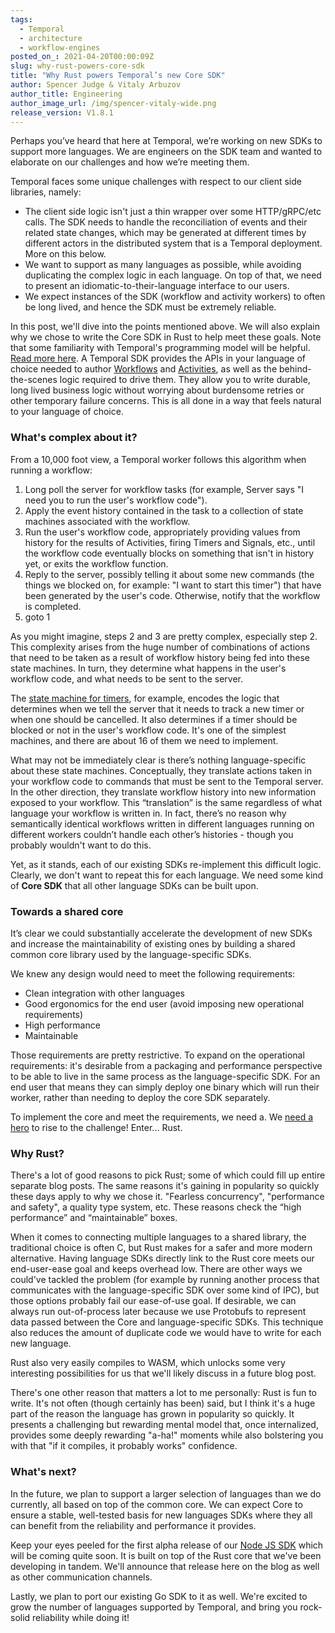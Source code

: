 ```yaml
---
tags:
  - Temporal
  - architecture
  - workflow-engines
posted_on_: 2021-04-20T00:00:09Z
slug: why-rust-powers-core-sdk
title: "Why Rust powers Temporal’s new Core SDK"
author: Spencer Judge & Vitaly Arbuzov
author_title: Engineering
author_image_url: /img/spencer-vitaly-wide.png
release_version: V1.8.1
---
```


<!--truncate-->

Perhaps you’ve heard that here at Temporal, we’re working on new SDKs to support more languages. We are engineers on the SDK team and wanted to elaborate on our challenges and how we’re meeting them.

Temporal faces some unique challenges with respect to our client side libraries, namely:

- The client side logic isn't just a thin wrapper over some HTTP/gRPC/etc calls. The SDK needs to handle the reconciliation of events and their related state changes, which may be generated at different times by different actors in the distributed system that is a Temporal deployment. More on this below.
- We want to support as many languages as possible, while avoiding duplicating the complex logic in each language. On top of that, we need to present an idiomatic-to-their-language interface to our users.
- We expect instances of the SDK (workflow and activity workers) to often be long lived, and hence the SDK must be extremely reliable.

In this post, we'll dive into the points mentioned above. We will also explain why we chose to write the Core SDK in Rust to help meet these goals. Note that some familiarity with Temporal's programming model will be helpful. [Read more here](https://docs.temporal.io/docs/temporal-explained/introduction). A Temporal SDK provides the APIs in your language of choice needed to author [Workflows](https://docs.temporal.io/docs/concepts/workflows) and [Activities](https://docs.temporal.io/docs/concepts/activities), as well as the behind-the-scenes logic required to drive them. They allow you to write durable, long lived business logic without worrying about burdensome retries or other temporary failure concerns. This is all done in a way that feels natural to your language of choice.

### What's complex about it?

From a 10,000 foot view, a Temporal worker follows this algorithm when running a workflow:

1. Long poll the server for workflow tasks (for example, Server says "I need you to run the user's workflow code").
2. Apply the event history contained in the task to a collection of state machines associated with the workflow.
3. Run the user's workflow code, appropriately providing values from history for the results of Activities, firing Timers and Signals, etc., until the workflow code eventually blocks on something that isn't in history yet, or exits the workflow function.
4. Reply to the server, possibly telling it about some new commands (the things we blocked on, for example: "I want to start this timer") that have been generated by the user's code. Otherwise, notify that the workflow is completed.
5. goto 1

As you might imagine, steps 2 and 3 are pretty complex, especially step 2. This complexity arises from the huge number of combinations of actions that need to be taken as a result of workflow history being fed into these state machines. In turn, they determine what happens in the user's workflow code, and what needs to be sent to the server.

The [state machine for timers](https://github.com/temporalio/sdk-core/blob/f0d7d99bf513a60ecff1f059cb062da4dd78a0ec/core/src/workflow/machines/timer_state_machine.rs), for example, encodes the logic that determines when we tell the server that it needs to track a new timer or when one should be cancelled. It also determines if a timer should be blocked or not in the user's workflow code. It's one of the simplest machines, and there are about 16 of them we need to implement.

What may not be immediately clear is there’s nothing language-specific about these state machines. Conceptually, they translate actions taken in your workflow code to commands that must be sent to the Temporal server. In the other direction, they translate workflow history into new information exposed to your workflow. This “translation” is the same regardless of what language your workflow is written in. In fact, there’s no reason why semantically identical workflows written in different languages running on different workers couldn’t handle each other’s histories - though you probably wouldn't want to do this.

Yet, as it stands, each of our existing SDKs re-implement this difficult logic. Clearly, we don't want to repeat this for each language. We need some kind of **Core SDK** that all other language SDKs can be built upon.

### Towards a shared core

It’s clear we could substantially accelerate the development of new SDKs and increase the maintainability of existing ones by building a shared common core library used by the language-specific SDKs.

We knew any design would need to meet the following requirements:

- Clean integration with other languages
- Good ergonomics for the end user (avoid imposing new operational requirements)
- High performance
- Maintainable

Those requirements are pretty restrictive. To expand on the operational requirements: it's desirable from a packaging and performance perspective to be able to live in the same process as the language-specific SDK. For an end user that means they can simply deploy one binary which will run their worker, rather than needing to deploy the core SDK separately.

To implement the core and meet the requirements, we need a. We [need a hero](https://youtu.be/bWcASV2sey0?t=56) to rise to the challenge! Enter... Rust.

### Why Rust?

There's a lot of good reasons to pick Rust; some of which could fill up entire separate blog posts. The same reasons it's gaining in popularity so quickly these days apply to why we chose it. "Fearless concurrency", "performance and safety", a quality type system, etc. These reasons check the “high performance” and “maintainable” boxes.

When it comes to connecting multiple languages to a shared library, the traditional choice is often C, but Rust makes for a safer and more modern alternative. Having language SDKs directly link to the Rust core meets our end-user-ease goal and keeps overhead low.
There are other ways we could've tackled the problem (for example by running another process that communicates with the language-specific SDK over some kind of IPC), but those options probably fail our ease-of-use goal. If desirable, we can always run out-of-process later because we use Protobufs to represent data passed between the Core and language-specific SDKs. This technique also reduces the amount of duplicate code we would have to write for each new language.

Rust also very easily compiles to WASM, which unlocks some very interesting possibilities for us that we'll likely discuss in a future blog post.

There's one other reason that matters a lot to me personally: Rust is fun to write. It's not often (though certainly has been) said, but I think it's a huge part of the reason the language has grown in popularity so quickly. It presents a challenging but rewarding mental model that, once internalized, provides some deeply rewarding "a-ha!" moments while also bolstering you with that "if it compiles, it probably works" confidence.

### What's next?

In the future, we plan to support a larger selection of languages than we do currently, all based on top of the common core. We can expect Core to ensure a stable, well-tested basis for new languages SDKs where they all can benefit from the reliability and performance it provides.

Keep your eyes peeled for the first alpha release of our [Node JS SDK](https://github.com/temporalio/sdk-typescript/) which will be coming quite soon. It is built on top of the Rust core that we've been developing in tandem. We'll announce that release here on the blog as well as other communication channels.

Lastly, we plan to port our existing Go SDK to it as well. We're excited to grow the number of languages supported by Temporal, and bring you rock-solid reliability while doing it!
